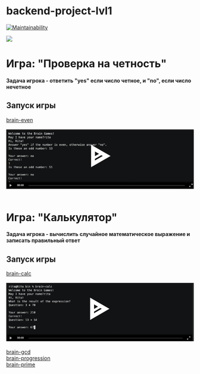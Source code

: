 # backend-project-lvl1

[![Maintainability](https://api.codeclimate.com/v1/badges/b8c36546adccf56cbaac/maintainability)](https://codeclimate.com/github/ritailchenko/backend-project-lvl1/maintainability)



![](https://github.com/ritailchenko/backend-project-lvl1/workflows/make%20lint/badge.svg)

# Игра: "Проверка на четность"

#### Задача игрока - ответить "yes" если число четное, и "no", если число нечетное

## Запуск игры
[brain-even](https://asciinema.org/a/9uqgQsSCkLJRcs5ZD27j5gXxF) <br /><br />
![Brain even](/game-screenshots/brain-even.png)<br /><br />

# Игра: "Калькулятор"

#### Задача игрока - вычислить случайное математическое выражение и записать правильный ответ

## Запуск игры
[brain-calc]( https://asciinema.org/a/IkpgNjUxTo2FvQ5SnwREp0Leq) <br /><br />
![Brain сфдс](/game-screenshots/brain-calc.png)<br /><br />
[brain-gcd](https://asciinema.org/a/w8B21wTApvLvKdhphLk8QIRRP) <br />
[brain-progression](https://asciinema.org/a/EJ5bPFtINxe6zIQaeIEr0bIJN) <br />
[brain-prime](https://asciinema.org/a/aijzcT6NDfadNW0axfRGUsTKS) <br />

